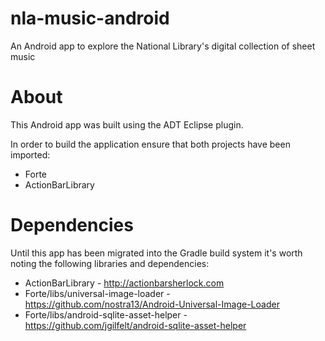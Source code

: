 nla-music-android
=================

An Android app to explore the National Library's digital collection of sheet music

About
=====
This Android app was built using the ADT Eclipse plugin. 

In order to build the application ensure that both projects have been imported:

* Forte
* ActionBarLibrary

Dependencies
============
Until this app has been migrated into the Gradle build system it's worth noting the following libraries and dependencies:

* ActionBarLibrary - http://actionbarsherlock.com
* Forte/libs/universal-image-loader - https://github.com/nostra13/Android-Universal-Image-Loader
* Forte/libs/android-sqlite-asset-helper - https://github.com/jgilfelt/android-sqlite-asset-helper

